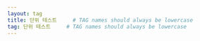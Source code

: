 ```yaml
---
layout: tag
title: 단위 테스트     # TAG names should always be lowercase
tag: 단위 테스트     # TAG names should always be lowercase
---
```


